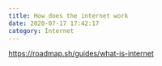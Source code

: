 ```yaml
---
title: How does the internet work
date: 2020-07-17 17:42:17
category: Internet
---
```


https://roadmap.sh/guides/what-is-internet